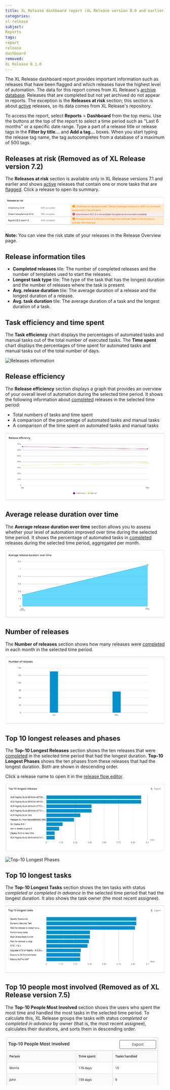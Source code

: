 ```yaml
---
title: XL Release dashboard report (XL Release version 8.0 and earlier)
categories:
xl-release
subject:
Reports
tags:
report
release
dashboard
removed:
XL Release 8.1.0
---
```


The XL Release dashboard report provides important information such as releases that have been flagged and which releases have the highest level of automation. The data for this report comes from XL Release's [archive database](/xl-release/concept/how-archiving-works.html). Releases that are completed but not yet archived do not appear in reports. The exception is the **Releases at risk** section; this section is about [active](/xl-release/concept/release-life-cycle.html) releases, so its data comes from XL Release's repository.

To access the report, select **Reports** > **Dashboard** from the top menu. Use the buttons at the top of the report to select a time period such as "Last 6 months" or a specific date range. Type a part of a release title or release tags in the **Filter by title...** and **Add a tag...** boxes. When you start typing the release tag name, the tag autocompletes from a database of a maximum of 500 tags.

## Releases at risk (Removed as of XL Release version 7.2)

The **Releases at risk** section is available only in XL Release versions 7.1 and earlier and shows [active](/xl-release/concept/release-life-cycle.html) releases that contain one or more tasks that are [flagged](/xl-release/concept/xl-release-task-overview.html#task-details). Click a release to open its summary.

![Releases at risk](../images/dashboard-releases-at-risk.png)

**Note:** You can view the risk state of your releases in the Release Overview page.

## Release information tiles

* **Completed releases** tile: The number of completed releases and the number of templates used to start the releases.
* **Longest task type** tile: The type of the task that has the longest duration and the number of releases where the task is present.
* **Avg. release duration** tile: The average duration of a release and the longest duration of a release.
* **Avg. task duration** tile: The average duration of a task and the longest duration of a task.

## Task efficiency and time spent

The **Task efficiency** chart displays the percentages of automated tasks and manual tasks out of the total number of executed tasks. The **Time spent** chart displays the percentages of time spent for automated tasks and manual tasks out of the total number of days.

![Releases information](../images/dashboard-release-information.png)

## Release efficiency

The **Release efficiency** section displays a graph that provides an overview of your overall level of automation during the selected time period. It shows the following information about [completed](/xl-release/concept/release-life-cycle.html) releases in the selected time period:

* Total numbers of tasks and time spent
* A comparison of the percentage of automated tasks and manual tasks
* A comparison of the time spent on automated tasks and manual tasks

![Releases efficiency](../images/dashboard-release-efficiency.png)

## Average release duration over time

The **Average release duration over time** section allows you to assess whether your level of automation improved over time during the selected time period. It shows the percentage of automated tasks in [completed](/xl-release/concept/release-life-cycle.html) releases during the selected time period, aggregated per month.

![Average release duration and automation](../images/dashboard-release-duration.png)

## Number of releases

The **Number of releases** section shows how many releases were [completed](/xl-release/concept/release-life-cycle.html) in each month in the selected time period.

![Releases per month](../images/dashboard-release-number.png)

## Top 10 longest releases and phases

The **Top-10 Longest Releases** section shows the ten releases that were [completed](/xl-release/concept/release-life-cycle.html) in the selected time period that had the longest duration. **Top-10 Longest Phases** shows the ten phases from these releases that had the longest duration. Both are shown in descending order.

Click a release name to open it in the [release flow editor](/xl-release/how-to/using-the-release-flow-editor.html).

![Top-10 Longest Releases](../images/dashboard-longest-releases.png)

![Top-10 Longest Phases](../images/dashboard-longest-phases.png)

## Top 10 longest tasks

The **Top-10 Longest Tasks** section shows the ten tasks with status *completed* or *completed in advance* in the selected time period that had the longest duration. It also shows the task owner (the most recent assignee).

![Top-10 Longest Tasks](../images/dashboard-longest-tasks.png)

## Top 10 people most involved (Removed as of XL Release version 7.5)

The **Top-10 People Most Involved** section shows the users who spent the most time and handled the most tasks in the selected time period. To calculate this, XL Release groups the tasks with status *completed* or *completed in advance* by owner (that is, the most recent assignee), calculates their durations, and sorts them in descending order.

![Most involved people](../images/dashboard-most-involved-people.png)
